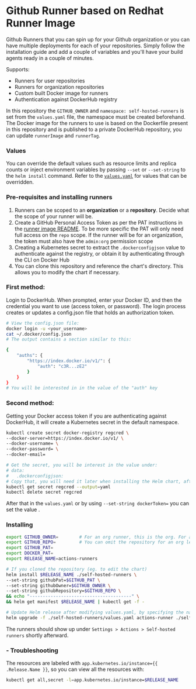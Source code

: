 # Github Runner based on Redhat Runner Image

Github Runners that you can spin up for your Github organization or you can have multiple deployments for each of your repositories.
Simply follow the installation guide and add a couple of variables and you'll have your build agents ready in a couple of minutes.

Supports:
- Runners for user repositories
- Runners for organization repositories
- Custom built Docker image for runners
- Authentication against DockerHub registry


In this repository the `GITHUB_OWNER` and `namespace: self-hosted-runners` is set from the `values.yaml` file, the namespace must be created beforehand. The Docker image for the runners to use is based on the Dockerfile present in this repository and is published to a private DockerHub repository, you can update `runnerImage` and `runnerTag`.

### Values
You can override the default values such as resource limits and replica counts or inject environment variables by passing `--set` or `--set-string` to the `helm install` command.
Refer to the [`values.yaml`](./values.yaml) for values that can be overridden.

### Pre-requisites and installing runners
1. Runners can be scoped to an **organization** or a **repository**. Decide what the scope of your runner will be.
2. Create a GitHub Personal Access Token as per the PAT instructions in the [runner image README](https://github.com/redhat-actions/openshift-actions-runner#pat-guidelines). To be more specific the PAT will only need full access on the `repo` scope. If the runner will be for an organization, the token must also have the `admin:org` permission scope
3. Creating a Kubernetes secret to extract the `.dockerconfigjson` value to authenticate against the registry, or obtain it by authenticating through the CLI on Docker Hub
4. You can clone this repository and reference the chart's directory. This allows you to modify the chart if necessary.

### First method:
Login to DockerHub. When prompted, enter your Docker ID, and then the credential you want to use (access token, or password). The login process creates or updates a config.json file that holds an authorization token. 
```bash
# View the config.json file:
docker login -u <your_username>
cat ~/.docker/config.json
# The output contains a section similar to this:

{
    "auths": {
        "https://index.docker.io/v1/": {
            "auth": "c3R...zE2"
        }
    }
}
# You will be interested in in the value of the "auth" key
```
### Second method:
Getting your Docker access token if you are authenticating against DockerHub, it will create a Kubernetes secret in the default namespace.
```bash
kubectl create secret docker-registry regcred \
--docker-server=https://index.docker.io/v1/ \
--docker-username= \
--docker-password= \
--docker-email=

# Get the secret, you will be interest in the value under:
# data:
#   .dockerconfigjson:
# Copy that, you will need it later when installing the Helm chart, after that you can delete it
kubectl get secret regcred --output=yaml
kubectl delete secret regcred
```
After that in the `values.yaml` or by using `--set-string dockerToken=` you can set the value .

### Installing
```bash
export GITHUB_OWNER=        # For an org runner, this is the org. For a repo runner, this is the repo owner
export GITHUB_REPO=         # You can omit the repository for an org level runner
export GITHUB_PAT=
export DOCKER_PAT=
export RELEASE_NAME=actions-runners

# If you cloned the repository (eg. to edit the chart)
helm install $RELEASE_NAME ./self-hosted-runners \
--set-string githubPat=$GITHUB_PAT \
--set-string githubOwner=$GITHUB_OWNER \
--set-string githubRepository=$GITHUB_REPO \
&& echo "---------------------------------------" \
&& helm get manifest $RELEASE_NAME | kubectl get -f -

# Update Helm release after modifying values.yaml, by specifying the namespace where your release is installed
helm upgrade -f ./self-hosted-runners/values.yaml actions-runner ./self-hosted-runners/ -n self-hosted-runners
```

The runners should show up under `Settings > Actions > Self-hosted runners` shortly afterward.

### - Troubleshooting
The resources are labeled with `app.kubernetes.io/instance={{ .Release.Name }}`, so you can view all the resources with:
```bash
kubectl get all,secret -l=app.kubernetes.io/instance=$RELEASE_NAME
```
